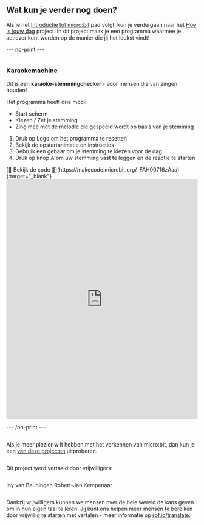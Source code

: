 ## Wat kun je verder nog doen?

Als je het [Introductie tot micro:bit](https://projects.raspberrypi.org/nl-NL/raspberrypi/microbit-intro) pad volgt, kun je verdergaan naar het [Hoe is jouw dag](https://projects.raspberrypi.org/nl-NL/projects/hows-your-day) project. In dit project maak je een programma waarmee je actiever kunt worden op de manier die jij het leukst vindt!

--- no-print ---

<div style="display: flex; flex-wrap: wrap">
<div style="flex-basis: 200px; flex-grow: 1">  

### Karaokemachine

Dit is een **karaoke-stemmingchecker** - voor mensen die van zingen houden! 

Het programma heeft drie modi:
+ Start scherm
+ Kiezen / Zet je stemming
+ Zing mee met de melodie die gespeeld wordt op basis van je stemming

1. Druk op Logo om het programma te resetten
2. Bekijk de opstartanimatie en instructies
3. Gebruik een gebaar om je stemming te kiezen voor de dag
4. Druk op knop A om uw stemming vast te leggen en de reactie te starten

</div>
<div>
[👀 Bekijk de code 👀](https://makecode.microbit.org/_FAH00716zAaa){:target="_blank"}
<div style="position:relative;height:0;padding-bottom:125%;overflow:hidden;"><iframe style="position:absolute;top:0;left:0;width:100%;height:100%;" src="https://makecode.microbit.org/---run?id=_FAH00716zAaa" allowfullscreen="allowfullscreen" sandbox="allow-popups allow-forms allow-scripts allow-same-origin" frameborder="0"></iframe></div>

</div>

--- /no-print ---

Als je meer plezier wilt hebben met het verkennen van micro:bit, dan kun je een [van deze projecten](https://projects.raspberrypi.org/nl-NL/projects?hardware%5B%5D=microbit) uitproberen.


Dit project werd vertaald door vrijwilligers:

Iny van Beuningen
Robert-Jan Kempenaar

Dankzij vrijwilligers kunnen we mensen over de hele wereld de kans geven om in hun eigen taal te leren. Jij kunt ons helpen meer mensen te bereiken door vrijwillig te starten met vertalen - meer informatie op [rpf.io/translate](https://rpf.io/translate).
